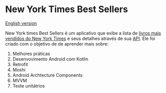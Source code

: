 # New York Times Best Sellers

[English version](./README.md)

New York times Best Sellers é um aplicativo que exibe a lista de [livros mais vendidos do New York Times](https://www.nytimes.com/books/best-sellers/) e seus detalhes através de sua [API](https://developer.nytimes.com/). Ele foi criado com o objetivo de de aprender mais sobre:

1. Melhores práticas
2. Desenvovimento Android com Kotlin
3. Retrofit
4. Moshi
5. Android Archtecture Components
5. MVVM
6. Teste unitátrios

